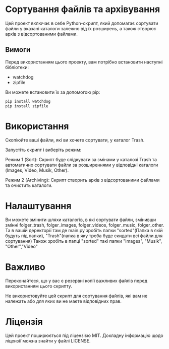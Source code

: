 # Сортування файлів та архівування

Цей проект включає в себе Python-скрипт, який допомагає сортувати файли у вказані каталоги залежно від їх розширень, а також створює архів з відсортованими файлами.

## Вимоги

Перед використанням цього проекту, вам потрібно встановити наступні бібліотеки:

- watchdog
- zipfile

Ви можете встановити їх за допомогою pip:

```bash
pip install watchdog
pip install zipfile

```
# Використання
Скопіюйте ваші файли, які ви хочете сортувати, у каталог Trash.

Запустіть скрипт і виберіть режим:

Режим 1 (Sort): Скрипт буде слідкувати за змінами у каталозі Trash та автоматично сортувати файли за розширеннями у відповідні каталоги (Images, Video, Musik, Other).

Режим 2 (Archiving): Скрипт створить архів з відсортованими файлами та очистить каталоги.

# Налаштування
Ви можете змінити шляхи каталогів, в які сортувати файли, змінивши змінні folger_trash, folger_images, folger_videos, folger_music, folger_other.
Та в вашій деректорії там де main.py зробіть папки "sorted"(Папка в якій будуть під папки), "Trash"(папка в яку треба буде скидати всі файли для сортування)
Також зробіть в папці "sorted" такі папки "Images", "Musik", "Other","Video"

# Важливо
Переконайтеся, що у вас є резервні копії важливих файлів перед використанням цього скрипту.

Не використовуйте цей скрипт для сортування файлів, які вам не належать або для яких ви не маєте відповідних прав.

# Ліцензія
Цей проект поширюється під ліцензією MIT. Докладну інформацію щодо ліцензії можна знайти у файлі LICENSE.
